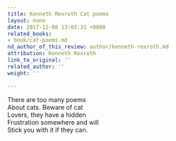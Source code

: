 ```yaml
---
title: Kenneth Rexroth Cat poems
layout: none
date: 2017-12-08 13:03:31 +0000
related_books:
- book/cat-poems.md
nd_author_of_this_review: author/kenneth-rexroth.md
attribution: Kenneth Rexroth
link_to_original: ''
related_author: ''
weight: ''

---
```

There are too many poems  
About cats. Beware of cat  
Lovers, they have a hidden  
Frustration somewhere and will   
Stick you with it if they can.